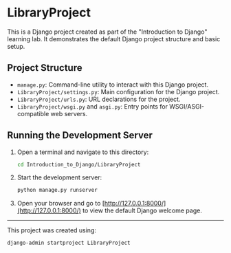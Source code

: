 # LibraryProject

This is a Django project created as part of the "Introduction to Django" learning lab. It demonstrates the default Django project structure and basic setup.

## Project Structure

- `manage.py`: Command-line utility to interact with this Django project.
- `LibraryProject/settings.py`: Main configuration for the Django project.
- `LibraryProject/urls.py`: URL declarations for the project.
- `LibraryProject/wsgi.py` and `asgi.py`: Entry points for WSGI/ASGI-compatible web servers.

## Running the Development Server

1. Open a terminal and navigate to this directory:
   ```bash
   cd Introduction_to_Django/LibraryProject
   ```
2. Start the development server:
   ```bash
   python manage.py runserver
   ```
3. Open your browser and go to [http://127.0.0.1:8000/](http://127.0.0.1:8000/) to view the default Django welcome page.

---

This project was created using:

```bash
django-admin startproject LibraryProject
```
